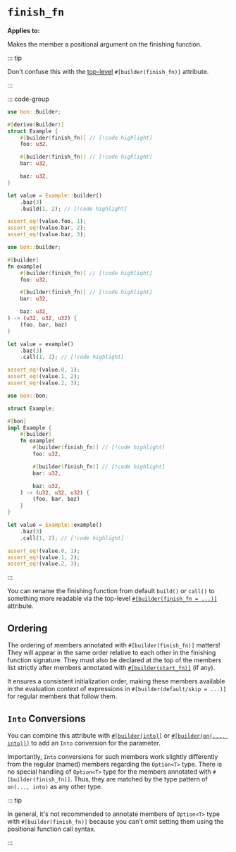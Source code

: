 # `finish_fn`

**Applies to:** <Badge type="warning" text="struct fields"/> <Badge type="warning" text="free function arguments"/> <Badge type="warning" text="associated method arguments"/>

Makes the member a positional argument on the finishing function.

::: tip

Don't confuse this with the [top-level](../top-level/finish_fn) `#[builder(finish_fn)]` attribute.

:::

::: code-group

```rust [Struct]
use bon::Builder;

#[derive(Builder)]
struct Example {
    #[builder(finish_fn)] // [!code highlight]
    foo: u32,

    #[builder(finish_fn)] // [!code highlight]
    bar: u32,

    baz: u32,
}

let value = Example::builder()
    .baz(3)
    .build(1, 2); // [!code highlight]

assert_eq!(value.foo, 1);
assert_eq!(value.bar, 2);
assert_eq!(value.baz, 3);
```

```rust [Function]
use bon::builder;

#[builder]
fn example(
    #[builder(finish_fn)] // [!code highlight]
    foo: u32,

    #[builder(finish_fn)] // [!code highlight]
    bar: u32,

    baz: u32,
) -> (u32, u32, u32) {
    (foo, bar, baz)
}

let value = example()
    .baz(3)
    .call(1, 2); // [!code highlight]

assert_eq!(value.0, 1);
assert_eq!(value.1, 2);
assert_eq!(value.2, 3);
```

```rust [Method]
use bon::bon;

struct Example;

#[bon]
impl Example {
    #[builder]
    fn example(
        #[builder(finish_fn)] // [!code highlight]
        foo: u32,

        #[builder(finish_fn)] // [!code highlight]
        bar: u32,

        baz: u32,
    ) -> (u32, u32, u32) {
        (foo, bar, baz)
    }
}

let value = Example::example()
    .baz(3)
    .call(1, 2); // [!code highlight]

assert_eq!(value.0, 1);
assert_eq!(value.1, 2);
assert_eq!(value.2, 3);
```

:::

You can rename the finishing function from default `build()` or `call()` to something more readable via the top-level [`#[builder(finish_fn = ...)]`](../top-level/finish-fn) attribute.

## Ordering

The ordering of members annotated with `#[builder(finish_fn)]` matters! They will appear in the same order relative to each other in the finishing function signature. They must also be declared at the top of the members list strictly after members annotated with [`#[builder(start_fn)]`](./start-fn) (if any).

It ensures a consistent initialization order, making these members available in the evaluation context of expressions in `#[builder(default/skip = ...)]` for regular members that follow them.

## `Into` Conversions

You can combine this attribute with [`#[builder(into)]`](./into) or [`#[builder(on(..., into))]`](../top-level/on) to add an `Into` conversion for the parameter.

Importantly, `Into` conversions for such members work slightly differently from the regular (named) members regarding the `Option<T>` type. There is no special handling of `Option<T>` type for the members annotated with `#[builder(finish_fn)]`. Thus, they are matched by the type pattern of `on(..., into)` as any other type.

::: tip

In general, it's not recommended to annotate members of `Option<T>` type with `#[builder(finish_fn)]` because you can't omit setting them using the positional function call syntax.

:::
